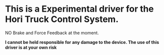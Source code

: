 # This is a Experimental driver for the Hori Truck Control System.

NO Brake and Force Feedback at the moment.

**I cannot be held responsible for any damage to the device. The use of this driver is at your own risk**
